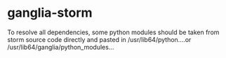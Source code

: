 ganglia-storm
=============
To resolve all dependencies, some python modules should be taken from storm source code directly and pasted in /usr/lib64/python....or /usr/lib64/ganglia/python_modules...
